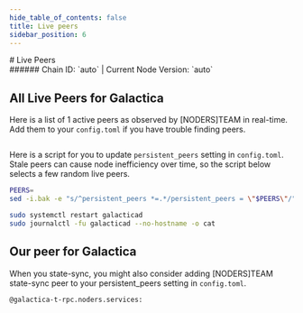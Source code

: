 ```yaml
---
hide_table_of_contents: false
title: Live peers
sidebar_position: 6
---
```


<div class="h1-with-icon icon-galactica">
# Live Peers
</div>
###### Chain ID: `auto` | Current Node Version: `auto`

## All Live Peers for Galactica
Here is a list of 1 active peers as observed by [NODERS]TEAM in real-time. Add them to your `config.toml` if you have trouble finding peers.

```bash

```

Here is a script for you to update `persistent_peers` setting in `config.toml`. Stale peers can cause node inefficiency over time, so the script below selects a few random live peers.

```bash
PEERS=
sed -i.bak -e "s/^persistent_peers *=.*/persistent_peers = \"$PEERS\"/" ~/.galactica/config/config.toml

sudo systemctl restart galacticad
sudo journalctl -fu galacticad --no-hostname -o cat
```

## Our peer for Galactica
When you state-sync, you might also consider adding [NODERS]TEAM state-sync peer to your persistent_peers setting in `config.toml`.

```bash
@galactica-t-rpc.noders.services:
```